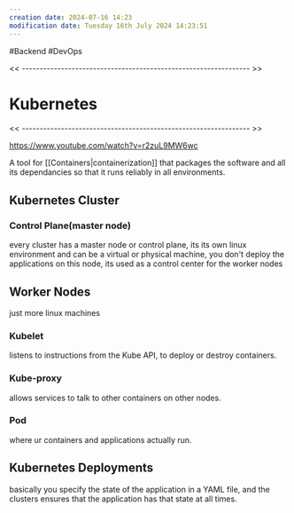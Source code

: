 ```yaml
---
creation date: 2024-07-16 14:23
modification date: Tuesday 16th July 2024 14:23:51
---
```

#Backend #DevOps

<< ---------------------------------------------------------------- >>

# Kubernetes

<< ---------------------------------------------------------------- >>

https://www.youtube.com/watch?v=r2zuL9MW6wc

A tool for [[Containers|containerization]] that packages the software and all its dependancies so that it runs reliably in all environments. 

## Kubernetes Cluster
### Control Plane(master node)
every cluster has a master node or control plane, its its own linux environment and can be a virtual or physical machine, you don't deploy the applications on this node, its used as a control center for the worker nodes

## Worker Nodes
just more linux machines
### Kubelet
listens to instructions from the Kube API, to deploy or destroy containers. 
### Kube-proxy
allows services to talk to other containers on other nodes. 
### Pod
where ur containers and applications actually run. 

## Kubernetes Deployments
basically you specify the state of the application in a YAML file, and the clusters ensures that the application has that state at all times.